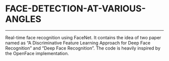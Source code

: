 # FACE-DETECTION-AT-VARIOUS-ANGLES
<hr>
<p>
Real-time face recognition using FaceNet. It contains the idea of two paper named as “A Discriminative Feature Learning Approach for Deep Face Recognition” and “Deep Face Recognition”. 
The code is heavily inspired by the OpenFace implementation.
<p>

